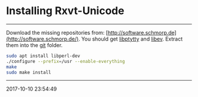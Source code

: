 # Installing Rxvt-Unicode

----------------------------------------- 
Download the missing repositories from: [http://software.schmorp.de](http://software.schmorp.de/).
You should get [libptytty](http://dist.schmorp.de/libptytty/) and [libev](http://dist.schmorp.de/libev/).
Extract them into the [git](https://github.com/exg/rxvt-unicode.git) folder.

```bash
sudo apt install libperl-dev
./configure --prefix=/usr --enable-everything
make
sudo make install
```

-----------------------------------------
2017-10-10 23:54:49
